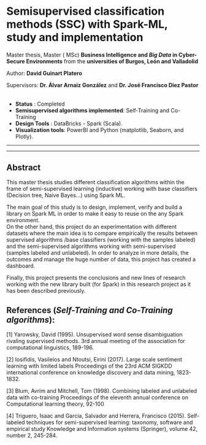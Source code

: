 # Semisupervised classification methods (SSC) with Spark-ML, study and implementation 

#### 
Master thesis, Master ( MSc) **Business Intelligence and *Big Data* in Cyber-Secure Environments**  from the **universities of Burgos, León and Valladolid** 

Author: **David Guinart Platero** 

Supervisors: **Dr. Álvar Arnaiz González** and **Dr. José Francisco Diez Pastor**

######
- __Status__ : Completed
- __Semisupervised algorithms implemented__:  Self-Training and Co-Training
- __Design Tools__ : DataBricks - Spark (Scala).
- __Visualization tools__: PowerBI and Python (matplotlib, Seaborn, and Plotly).

---
---

## Abstract
This master thesis studies different classification algorithms within the frame of semi-supervised  learning (inductive) working with base classifiers (Decision tree, Naive Bayes...) using Spark ML. 

The main goal of this study is to design, implement, verify and build a library on Spark ML in order to make it easy to reuse on the any Spark environment.  
On the other hand, this project do an experimentation with different datasets where the main idea is to compare empirically the results between supervised algorithms /base classifiers (working with the samples labeled) and the semi-supervised algorithms working with semi-supervised (samples labeled and unlabeled). 
In order to analyze in more details, the outcomes and manage the huge number of data, this project has created a dashboard.

Finally, this project presents the conclusions and new lines of research working with the new library built (for Spark) in this research project as it has been described previously.




##  References (_Self-Training and Co-Training algorithms_):

<a id="1">[1]</a> 
Yarowsky, David (1995). 
Unsupervised word sense disambiguation rivaling supervised methods.
3rd annual meeting of the association for computational linguistics, 189-196.

<a id="1">[2]</a> 
Iosifidis, Vasileios and Ntoutsi, Eirini (2017). 
Large scale sentiment learning with limited labels 
Proceedings of the 23rd ACM SIGKDD international conference on knowledge discovery and data mining, 1823-1832.

<a id="1">[3]</a> 
Blum, Avrim and Mitchell, Tom (1998). 
Combining labeled and unlabeled data with co-training
Proceedings of the eleventh annual conference on Computational learning theory, 92-100

<a id="1">[4]</a> 
Triguero, Isaac and Garcia, Salvador and Herrera, Francisco (2015). 
Self-labeled techniques for semi-supervised learning: taxonomy, software and empirical study
Knowledge and Information systems (Springer), volume 42, number 2, 245-284.



